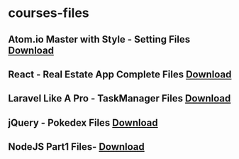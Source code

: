 # courses-files
## Atom.io Master with Style - Setting Files [Download](https://github.com/codingphasedotcom/atom-settings)

## React - Real Estate App Complete Files [Download](https://github.com/codingphasedotcom/courses-files/blob/master/react-real-estate.zip)


## Laravel Like A Pro - TaskManager Files [Download](https://github.com/codingphasedotcom/courses-files/blob/master/todo-app-html.zip)


## jQuery - Pokedex Files [Download](https://github.com/codingphasedotcom/courses-files/blob/master/jquery-Pokedex.zip)

## NodeJS Part1 Files- [Download](https://github.com/codingphasedotcom/courses-files/blob/master/nodejs%20part%201.zip)
 
